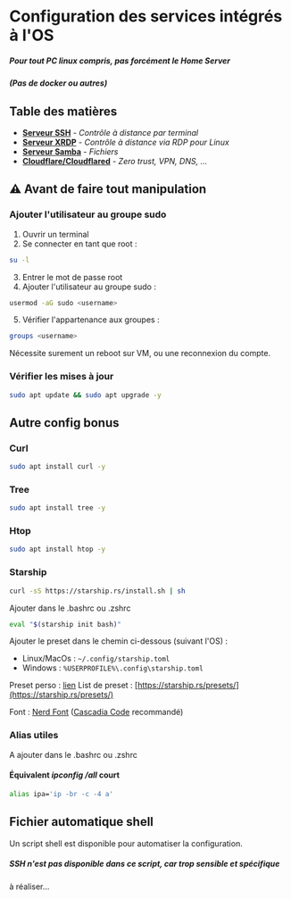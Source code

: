 # Configuration des services intégrés à l'OS

##### Pour tout PC linux compris, pas forcément le Home Server

##### (Pas de docker ou autres)

## Table des matières

- [**Serveur SSH**](https://github.com/ProtoxViler/HomeServerConfig/blob/main/OsConfig/SrvSSH.md) - _Contrôle à distance par terminal_
- [**Serveur XRDP**](https://github.com/ProtoxViler/HomeServerConfig/blob/main/OsConfig/SrvXRP.md) - _Contrôle à distance via RDP pour Linux_
- [**Serveur Samba**](https://github.com/ProtoxViler/HomeServerConfig/blob/main/OsConfig/SrvSamba.md) - _Fichiers_
- [**Cloudflare/Cloudflared**](https://github.com/ProtoxViler/HomeServerConfig/blob/main/OsConfig/Cloudflared.md) - _Zero trust, VPN, DNS, ..._

## ⚠️ Avant de faire tout manipulation

### Ajouter l'utilisateur au groupe sudo

1. Ouvrir un terminal
2. Se connecter en tant que root :

```bash
su -l
```

3. Entrer le mot de passe root
4. Ajouter l'utilisateur au groupe sudo :

```bash
usermod -aG sudo <username>
```

5. Vérifier l'appartenance aux groupes :

```bash
groups <username>
```

Nécessite surement un reboot sur VM, ou une reconnexion du compte.

### Vérifier les mises à jour

```bash
sudo apt update && sudo apt upgrade -y
```

## Autre config bonus

### Curl

```bash
sudo apt install curl -y
```

### Tree

```bash
sudo apt install tree -y
```

### Htop

```bash
sudo apt install htop -y
```

### Starship

```bash
curl -sS https://starship.rs/install.sh | sh
```

Ajouter dans le .bashrc ou .zshrc

```bash
eval "$(starship init bash)"
```

Ajouter le preset dans le chemin ci-dessous (suivant l'OS) :

- Linux/MacOs : `~/.config/starship.toml`
- Windows : `%USERPROFILE%\.config\starship.toml`

Preset perso : [lien](https://github.com/ProtoxViler/HomeServerConfig/blob/main/OsConfig/starship.toml)
List de preset : [https://starship.rs/presets/](https://starship.rs/presets/)

Font : [Nerd Font](https://www.nerdfonts.com/) ([Cascadia Code](https://github.com/ryanoasis/nerd-fonts/releases/download/v3.4.0/CascadiaCode.zip) recommandé)

### Alias utiles

A ajouter dans le .bashrc ou .zshrc

#### Équivalent _ipconfig /all_ court

```bash
alias ipa='ip -br -c -4 a'
```

## Fichier automatique shell

Un script shell est disponible pour automatiser la configuration.

##### SSH n'est pas disponible dans ce script, car trop sensible et spécifique

à réaliser...
